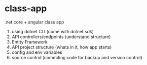 # class-app
.net core + angular class app

1.  using dotnet CLI (come with dotnet sdk)
2. API controllers/endpoints (understand structure)
3. Entity Framework
4. API project structure (whats in it, how app starts)
5. config and env variables
6. source control (commiting code for backup and version control)
